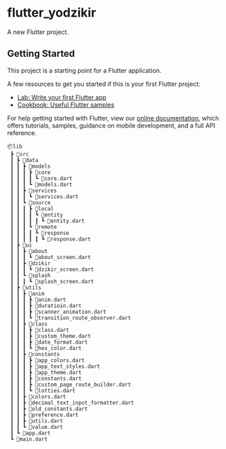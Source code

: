 # flutter_yodzikir

A new Flutter project.

## Getting Started

This project is a starting point for a Flutter application.

A few resources to get you started if this is your first Flutter project:

- [Lab: Write your first Flutter app](https://flutter.dev/docs/get-started/codelab)
- [Cookbook: Useful Flutter samples](https://flutter.dev/docs/cookbook)

For help getting started with Flutter, view our
[online documentation](https://flutter.dev/docs), which offers tutorials,
samples, guidance on mobile development, and a full API reference.

```
📦lib
 ┣ 📂src
 ┃ ┣ 📂data
 ┃ ┃ ┣ 📂models
 ┃ ┃ ┃ ┣ 📂core
 ┃ ┃ ┃ ┃ ┗ 📜core.dart
 ┃ ┃ ┃ ┗ 📜models.dart
 ┃ ┃ ┣ 📂services
 ┃ ┃ ┃ ┗ 📜services.dart
 ┃ ┃ ┗ 📂source
 ┃ ┃ ┃ ┣ 📂local
 ┃ ┃ ┃ ┃ ┗ 📂entity
 ┃ ┃ ┃ ┃ ┃ ┗ 📜entity.dart
 ┃ ┃ ┃ ┗ 📂remote
 ┃ ┃ ┃ ┃ ┗ 📂response
 ┃ ┃ ┃ ┃ ┃ ┗ 📜response.dart
 ┃ ┣ 📂ui
 ┃ ┃ ┣ 📂about
 ┃ ┃ ┃ ┗ 📜about_screen.dart
 ┃ ┃ ┣ 📂dzikir
 ┃ ┃ ┃ ┗ 📜dzikir_screen.dart
 ┃ ┃ ┗ 📂splash
 ┃ ┃ ┃ ┗ 📜splash_screen.dart
 ┃ ┣ 📂utils
 ┃ ┃ ┣ 📂anim
 ┃ ┃ ┃ ┣ 📜anim.dart
 ┃ ┃ ┃ ┣ 📜duratioin.dart
 ┃ ┃ ┃ ┣ 📜scanner_animation.dart
 ┃ ┃ ┃ ┗ 📜transition_route_observer.dart
 ┃ ┃ ┣ 📂class
 ┃ ┃ ┃ ┣ 📜class.dart
 ┃ ┃ ┃ ┣ 📜custom_theme.dart
 ┃ ┃ ┃ ┣ 📜date_format.dart
 ┃ ┃ ┃ ┗ 📜hex_color.dart
 ┃ ┃ ┣ 📂constants
 ┃ ┃ ┃ ┣ 📜app_colors.dart
 ┃ ┃ ┃ ┣ 📜app_text_styles.dart
 ┃ ┃ ┃ ┣ 📜app_theme.dart
 ┃ ┃ ┃ ┣ 📜constants.dart
 ┃ ┃ ┃ ┣ 📜custom_page_route_builder.dart
 ┃ ┃ ┃ ┗ 📜lotties.dart
 ┃ ┃ ┣ 📜colors.dart
 ┃ ┃ ┣ 📜decimal_text_input_formatter.dart
 ┃ ┃ ┣ 📜old_constants.dart
 ┃ ┃ ┣ 📜preference.dart
 ┃ ┃ ┣ 📜utils.dart
 ┃ ┃ ┗ 📜value.dart
 ┃ ┗ 📜app.dart
 ┗ 📜main.dart
 ```
